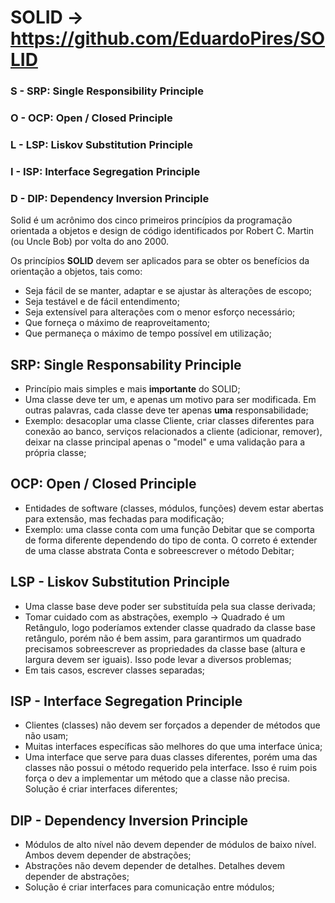# SOLID -> https://github.com/EduardoPires/SOLID

 ### S - SRP: Single Responsibility Principle
 ### O - OCP: Open / Closed Principle
 ### L - LSP: Liskov Substitution Principle
 ### I - ISP: Interface Segregation Principle
 ### D - DIP: Dependency Inversion Principle


 Solid é um acrônimo dos cinco primeiros princípios da programação orientada a objetos e design de código identificados por Robert C. Martin (ou Uncle Bob) por volta do ano 2000.


 Os princípios **SOLID** devem ser aplicados para se obter os benefícios da orientação a objetos, tais como:
 - Seja fácil de se manter, adaptar e se ajustar às alterações de escopo;
 - Seja testável e de fácil entendimento;
 - Seja extensível para alterações com o menor esforço necessário;
 - Que forneça o máximo de reaproveitamento;
 - Que permaneça o máximo de tempo possível em utilização;
 

 ## SRP: Single Responsability Principle
 - Princípio mais simples e mais **importante** do SOLID;
 - Uma classe deve ter um, e apenas um motivo para ser modificada. Em outras palavras, cada classe deve ter apenas **uma** responsabilidade;
 - Exemplo: desacoplar uma classe Cliente, criar classes diferentes para conexão ao banco, serviços relacionados a cliente (adicionar, remover), deixar na classe principal apenas o "model" e uma validação para a própria classe;


 ## OCP: Open / Closed Principle
 - Entidades de software (classes, módulos, funções) devem estar abertas para extensão, mas fechadas para modificação;
 - Exemplo: uma classe conta com uma função Debitar que se comporta de forma diferente dependendo do tipo de conta. O correto é extender de uma classe abstrata Conta e sobreescrever o método Debitar;

## LSP - Liskov Substitution Principle
- Uma classe base deve poder ser substituída pela sua classe derivada;
- Tomar cuidado com as abstrações, exemplo -> Quadrado é um Retângulo, logo poderíamos extender classe quadrado da classe base retângulo, porém não é bem assim, para garantirmos um quadrado precisamos sobreescrever as propriedades da classe base (altura e largura devem ser iguais). Isso pode levar a diversos problemas;
- Em tais casos, escrever classes separadas;

## ISP - Interface Segregation Principle
- Clientes (classes) não devem ser forçados a depender de métodos que não usam;
- Muitas interfaces específicas são melhores do que uma interface única;
- Uma interface que serve para duas classes diferentes, porém uma das classes não possui o método requerido pela interface. Isso é ruim pois força o dev a implementar um método que a classe não precisa. Solução é criar interfaces diferentes;

## DIP - Dependency Inversion Principle
- Módulos de alto nível não devem depender de módulos de baixo nível. Ambos devem depender de abstrações;
- Abstrações não devem depender de detalhes. Detalhes devem depender de abstrações;
- Solução é criar interfaces para comunicação entre módulos;
